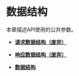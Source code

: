 # 数据结构<a name="cci_02_0064"></a>

本章描述API使用的公共参数。

-   **[请求数据结构（废弃）](请求数据结构（废弃）.md)**  

-   **[响应数据结构（废弃）](响应数据结构（废弃）.md)**  

-   **[数据结构](数据结构.md)**  


